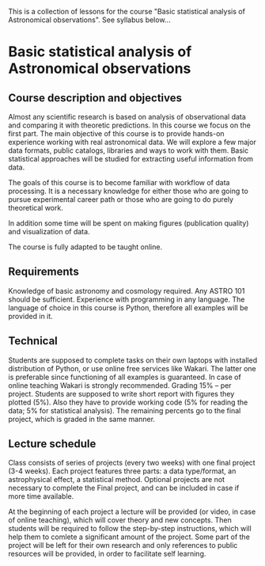 This is a collection of lessons for the course "Basic statistical analysis of Astronomical observations". See syllabus below...

# Basic statistical analysis of Astronomical observations #

## Course description and objectives ##

Almost any scientific research is based on analysis of observational data and comparing it with theoretic predictions. In this course we focus on the first part. The main objective of this course is to provide hands-on experience working with real astronomical data. We will explore a few major data formats, public catalogs, libraries and ways to work with them. Basic statistical approaches will be studied for extracting useful information from data.

The goals of this course is to become familiar with workflow of data processing. It is a necessary knowledge for either those who are going to pursue experimental career path or those who are going to do purely theoretical work.

In addition some time will be spent on making figures (publication quality) and visualization of data.

The course is fully adapted to be taught online.

## Requirements ##

Knowledge of basic astronomy and cosmology required. Any ASTRO 101 should be sufficient.
Experience with programming in any language. The language of choice in this course is Python, therefore all examples will be provided in it.

## Technical ##

Students are supposed to complete tasks on their own laptops with installed distribution of Python, or use online free services like Wakari. The latter one is preferable since functioning of all examples is guaranteed. In case of online teaching Wakari is strongly recommended.
Grading
15% – per project. Students are supposed to write short report with figures they plotted (5%). Also they have to provide working code (5% for reading the data; 5% for statistical analysis).
The remaining percents go to the final project, which is graded in the same manner.

## Lecture schedule ##

Class consists of series of projects (every two weeks) with one final project (3-4 weeks). Each project features three parts: a data type/format, an astrophysical effect, a statistical method. Optional projects are not necessary to complete the Final project, and can be included in case if more time available.

At the beginning of each project a lecture will be provided (or video, in case of online teaching), which will cover theory and new concepts. Then students will be required to follow the step-by-step instructions, which will help them to comlete a significant amount of the project. Some part of the project will be left for their own research and only references to public resources will be provided, in order to facilitate self learning.